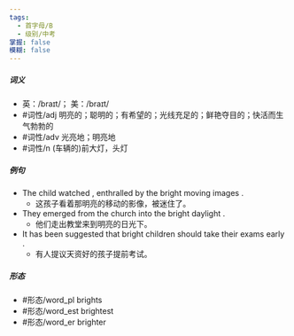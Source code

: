 ```yaml
---
tags:
  - 首字母/B
  - 级别/中考
掌握: false
模糊: false
---
```

##### 词义
- 英：/braɪt/； 美：/braɪt/
- #词性/adj  明亮的；聪明的；有希望的；光线充足的；鲜艳夺目的；快活而生气勃勃的
- #词性/adv  光亮地；明亮地
- #词性/n  (车辆的)前大灯，头灯
##### 例句
- The child watched , enthralled by the bright moving images .
	- 这孩子看着那明亮的移动的影像，被迷住了。
- They emerged from the church into the bright daylight .
	- 他们走出教堂来到明亮的日光下。
- It has been suggested that bright children should take their exams early .
	- 有人提议天资好的孩子提前考试。
##### 形态
- #形态/word_pl brights
- #形态/word_est brightest
- #形态/word_er brighter
